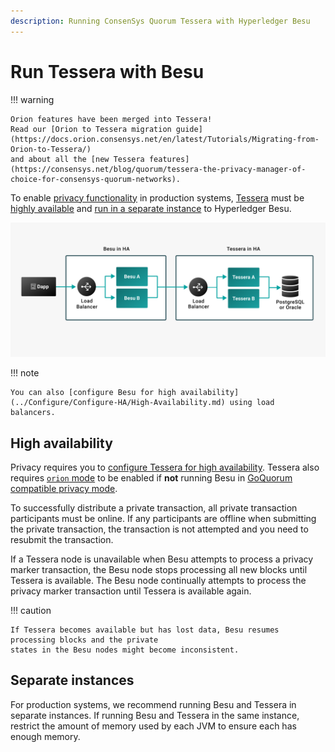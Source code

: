 ```yaml
---
description: Running ConsenSys Quorum Tessera with Hyperledger Besu
---
```


# Run Tessera with Besu

!!! warning

    Orion features have been merged into Tessera!
    Read our [Orion to Tessera migration guide](https://docs.orion.consensys.net/en/latest/Tutorials/Migrating-from-Orion-to-Tessera/)
    and about all the [new Tessera features](https://consensys.net/blog/quorum/tessera-the-privacy-manager-of-choice-for-consensys-quorum-networks).

To enable [privacy functionality](../../concepts/privacy/index.md) in production
systems, [Tessera](https://docs.tessera.consensys.net/) must be [highly available](#high-availability)
and [run in a separate instance](#separate-instances) to Hyperledger Besu.

![Besu-Tessera-High-Availability](../../../images/Besu-Tessera-High-Availability.png)

!!! note

    You can also [configure Besu for high availability](../Configure/Configure-HA/High-Availability.md) using load
    balancers.

## High availability

Privacy requires you to [configure Tessera for high availability].
Tessera also requires [`orion` mode](https://docs.tessera.consensys.net/en/stable/HowTo/Configure/Orion-Mode/)
to be enabled if **not** running Besu in [GoQuorum compatible privacy mode](ompatible-privacy.md).

To successfully distribute a private transaction, all private transaction participants must be
online. If any participants are offline when submitting the private transaction, the transaction is
not attempted and you need to resubmit the transaction.

If a Tessera node is unavailable when Besu attempts to process a privacy marker transaction, the
Besu node stops processing all new blocks until Tessera is available. The Besu node continually
attempts to process the privacy marker transaction until Tessera is available again.

!!! caution

    If Tessera becomes available but has lost data, Besu resumes processing blocks and the private
    states in the Besu nodes might become inconsistent.

## Separate instances

For production systems, we recommend running Besu and Tessera in separate instances. If running Besu
and Tessera in the same instance, restrict the amount of memory used by each JVM to ensure each has
enough memory.

<!-- links -->
[configure Tessera for high availability]: https://consensys.net/docs/goquorum//en/stable/configure-and-manage/configure/high-availability/

